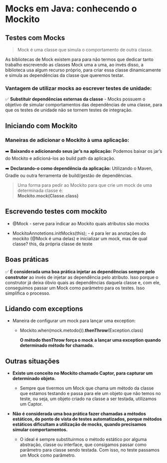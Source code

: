 # Mocks em Java: conhecendo o Mockito

## Testes com Mocks

> Mock é uma classe que simula o comportamento de outra classe.

As bibliotecas de Mock existem para para não termos que dedicar tanto trabalho escrevendo as classes Mock uma a uma, ao
invés disso, a biblioteca usa algum recurso próprio, para criar essa classe dinamicamente e simula as dependências da
classe que queremos testar.

### Vantagem de utilizar mocks ao escrever testes de unidade:

✅ <strong>Substituir dependências externas da classe</strong> - Mocks possuem o objetivo de simular comportamentos das
dependências de uma classe, para que os testes de unidade não se tornem testes de integração.

## Iniciando com Mockito

### Maneiras de adicionar o Mockito à uma aplicação:

➡️ <strong>Baixando e adicionando seus jar’s na aplicação:</strong> Podemos baixar os jar’s do Mockito e adicioná-los ao
build path da aplicação.

➡️ <strong>Declarando-o como dependência da aplicação:</strong> Utilizando o Maven, Gradle ou outra ferramenta de
build/gestão de dependências.

> Uma forma para pedir ao Mockito para que crie um mock de uma determinada classe é:<br>
<strong>Mockito.mock(Classe.class)</strong>

## Escrevendo testes com mockito

* @Mock - serve para indicar ao Mockito quais atributos são mocks

* MockitoAnnotetions.initMocks(this); -
  é para ler as anotações do mockito (@Mock é uma delas) e inicializar um mock, mas de qual classe? this, da própria
  classe de teste

## Boas práticas

✅ <strong>É considerada uma boa prática injetar as dependências sempre pelo construtor</strong> ao invés de injetar as
dependência pelo atributo. Isso porque o construtor já deixa óbvio quais as dependências daquela classe e, com ele,
conseguimos passar um Mock como parâmetro para os testes. Isso simplifica o processo.

## Lidando com exceptions

* Maneira de configurar um mock para lançar uma exception:
    * Mockito.when(mock.metodo()).<strong>thenThrow</strong>(Exception.class)

      <strong>O método thenThrow força o mock a lançar uma exception quando determinado método for chamado.</strong>

## Outras situações

* <strong>Existe um conceito no Mockito chamado Captor, para capturar um determinado objeto.</strong>
    * Sempre que tivermos um Mock que chama um método da classe que estamos testando e passa para ele um objeto que não
      temos no teste, ou seja, um objeto criado na classe a ser testada, utilizamos um Captor.


* <strong>Não é considerada uma boa prática fazer chamadas a métodos estáticos, do ponto de vista de testes automatizados,
  porque métodos estáticos dificultam a utilização de mocks, quando precisamos simular comportamentos.</strong>
  * O ideal é sempre substituirmos o método estático por alguma abstração, classe ou interface, que consigamos passar como parâmetro para classe sendo testada. Com isso, no teste passamos um Mock como parâmetro.